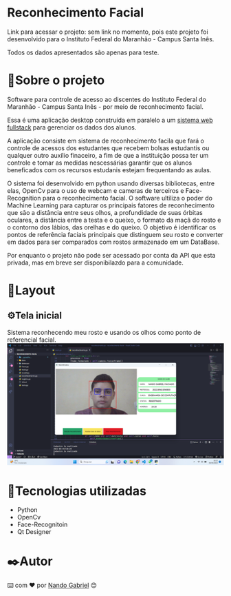 # Reconhecimento Facial

Link para acessar o projeto: sem link no momento, pois este projeto foi desenvolvido para o Instituto Federal do Maranhão - Campus Santa Inês.

Todos os dados apresentados são apenas para teste.

# 🚀Sobre o projeto
Software para controle de acesso ao discentes do Instituto Federal do Maranhão - Campus Santa Inês - por meio de reconhecimento facial. 

Essa é uma aplicação desktop construída em paralelo a um [sistema web fullstack](https://github.com/engnandogabriel/frontend-fapema) para gerenciar os dados dos alunos.

A aplicação consiste em sistema de reconhecimento facila que fará o controle de acessos dos estudantes que recebem bolsas estudantis ou qualquer outro auxílio finaceiro, 
a fim de que a instituição possa ter um controle e tomar as medidas nescessárias garantir que os alunos beneficados com os recursos estudanis estejam frequentando as aulas.

O sistema foi desenvolvido em python usando diversas bibliotecas, entre elas, OpenCv para o uso de webcam e cameras de terceiros e Face-Recognition para o reconhecimento facial.
O software ultiliza o poder do Machine Learning para capturar os principais fatores de reconhecimento que são a distância entre seus olhos, a profundidade de suas órbitas oculares, a distância entre a 
testa e o queixo, o formato da maçã do rosto e o contorno dos lábios, das orelhas e do queixo. O objetivo é identificar os pontos de referência faciais principais que 
distinguem seu rosto e converter em dados para ser comparados com rostos armazenado em um DataBase.

Por enquanto o projeto não pode ser acessado por conta da API que esta privada, mas em breve ser disponibilazdo para a comunidade.

# 🎁Layout
## ⚙️Tela inicial

Sistema reconhecendo meu rosto e usando os olhos como ponto de referencial facial.
![tela inicial](https://github.com/engnandogabriel/reconhecimento-facial/blob/master/print.png)


# 🔧Tecnologias utilizadas
- Python
- OpenCv
- Face-Recognitoin
- Qt Designer

# ✒️Autor

⌨️ com ❤️ por [Nando Gabriel](https://github.com/engnandogabriel/) 😊

